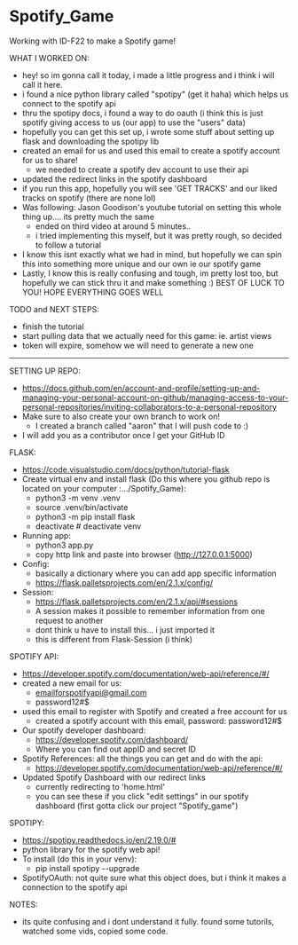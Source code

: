 # Spotify_Game
Working with ID-F22 to make a Spotify game! 

WHAT I WORKED ON:
 - hey! so im gonna call it today, i made a little progress and i think i will call it here.
 - i found a nice python library called "spotipy" (get it haha) which helps us connect to the spotify api
 - thru the spotipy docs, i found a way to do oauth (i think this is just spotify giving access to us (our app) to use the "users" data)
 - hopefully you can get this set up, i wrote some stuff about setting up flask and downloading the spotipy lib
 - created an email for us and used this email to create a spotify account for us to share! 
 	- we needed to create a spotify dev account to use their api
 - updated the redirect links in the spotify dashboard
 - if you run this app, hopefully you will see 'GET TRACKS' and our liked tracks on spotify (there are none lol)
 - Was following: Jason Goodison's youtube tutorial on setting this whole thing up.... its pretty much the same
 	- ended on third video at around 5 minutes.. 
 	- i tried implementing this myself, but it was pretty rough, so decided to follow a tutorial
 - I know this isnt exactly what we had in mind, but hopefully we can spin this into something more unique and our own ie our spotify game
 - Lastly, I know this is really confusing and tough, im pretty lost too, but hopefully we can stick thru it and make something :) 
 BEST OF LUCK TO YOU! HOPE EVERYTHING GOES WELL

TODO and NEXT STEPS:
 - finish the tutorial
 - start pulling data that we actually need for this game: ie. artist views 
 - token will expire, somehow we will need to generate a new one

____________________________________________________________________________________________________________________________________

SETTING UP REPO:
 - https://docs.github.com/en/account-and-profile/setting-up-and-managing-your-personal-account-on-github/managing-access-to-your-personal-repositories/inviting-collaborators-to-a-personal-repository
 - Make sure to also create your own branch to work on! 
 	- I created a branch called "aaron" that I will push code to :) 
 - I will add you as a contributor once I get your GitHub ID 

FLASK:
 - https://code.visualstudio.com/docs/python/tutorial-flask
 - Create virtual env and install flask (Do this where you github repo is located on your computer :.../Spotify_Game):
 	- python3 -m venv .venv
 	- source .venv/bin/activate
 	- python3 -m pip install flask
 	- deactivate 	# deactivate venv
 - Running app:
 	- python3 app.py
 	- copy http link and paste into browser (http://127.0.0.1:5000)
 - Config:
 	- basically a dictionary where you can add app specific information
 	- https://flask.palletsprojects.com/en/2.1.x/config/
 - Session:
 	- https://flask.palletsprojects.com/en/2.1.x/api/#sessions
 	- A session makes it possible to remember information from one request to another
 	- dont think u have to install this... i just imported it
 	- this is different from Flask-Session (i think)

SPOTIFY API:
 - https://developer.spotify.com/documentation/web-api/reference/#/
 - created a new email for us:
 	- emailforspotifyapi@gmail.com 
 	- password12#$
 - used this email to register with Spotify and created a free account for us 
 	- created a spotify account with this email, password: password12#$
 - Our spotify developer dashboard:
 	- https://developer.spotify.com/dashboard/
 	- Where you can find out appID and secret ID
 - Spotify References: all the things you can get and do with the api: 
 	- https://developer.spotify.com/documentation/web-api/reference/#/
 - Updated Spotify Dashboard with our redirect links
 	- currently redirecting to 'home.html'
 	- you can see these if you click "edit settings" in our spotify dashboard (first gotta click our project "Spotify_game")

SPOTIPY:
 - https://spotipy.readthedocs.io/en/2.19.0/#
 - python library for the spotify web api! 
 - To install (do this in your venv):
 	- pip install spotipy --upgrade
 - SpotifyOAuth: not quite sure what this object does, but i think it makes a connection to the spotify api



NOTES:
 - its quite confusing and i dont understand it fully. found some tutorils, watched some vids, copied some code. 


